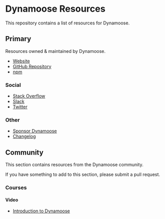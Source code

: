 # Dynamoose Resources

This repository contains a list of resources for Dynamoose.

## Primary

Resources owned & maintained by Dynamoose.

- [Website](https://dynamoosejs.com)
- [GitHub Repository](https://github.com/dynamoose/dynamoose)
- [npm](https://www.npmjs.com/package/dynamoose)

### Social

- [Stack Overflow](https://stackoverflow.com/questions/tagged/dynamoose)
- [Slack](https://join.slack.com/t/dynamoose/shared_invite/enQtODM4OTI0MTc1NDc3LWI3MmNhMThmNmJmZDk5MmUxOTZmMGEwNGQzNTRkMjhjZGJlNGM5M2JmZjMzMzlkODRhMGY3MTQ5YjQ2Nzg3YTY)
- [Twitter](https://twitter.com/dynamoosejs)

### Other

- [Sponsor Dynamoose](https://github.com/dynamoose/dynamoose/blob/main/SPONSOR.md)
- [Changelog](https://github.com/dynamoose/dynamoose/blob/main/CHANGELOG.md)

## Community

This section contains resources from the Dynamoose community.

If you have something to add to this section, please submit a pull request.

### Courses

#### Video

- [Introduction to Dynamoose](https://learn.rrainn.com/courses/dd4dc0b8-f97d-4a77-9ce5-337d9bb15771)
